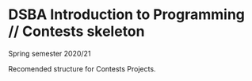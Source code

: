 # DSBA Introduction to Programming // Contests skeleton
Spring semester 2020/21

Recomended structure for Contests Projects.
